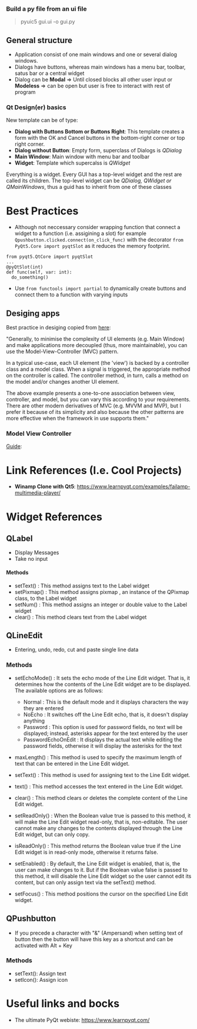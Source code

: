 ### Build a py file from an ui file

> pyuic5 gui.ui -o gui.py

## General structure

* Application consist of one main windows and one or several dialog windows.
* Dialogs have buttons, whereas main windows has a menu bar, toolbar, satus bar or a central widget
* Dialog can be __Modal__ &Rightarrow; Until closed blocks all other user input or __Modeless__ &Rightarrow; can be open but user is free to interact with rest of program

### Qt Design(er) basics

New template can be of type:

* __Dialog with Buttons Bottom or Buttons Right__: This template creates a form with the OK and
Cancel buttons in the bottom-right corner or top right corner.
*  __Dialog without Button__: Empty form, superclass of Dialogs is _QDialog_
* __Main Window__: Main window with menu bar and toolbar 
* __Widget__: Template which supercalss is _QWidget_

Everything is a widget. Every GUI has a top-level widget and the rest are called its children. The top-level widget can be 
_QDialog, QWidget or QMainWindows_, thus a guid has to inherit 
from one of these classes

# Best Practices

* Although not neccessary consider wrapping function that connect a widget to a function (i.e. assigining a slot) for 
example ```Qpushbutton.clicked.connect(on_click_func)```  with the decorator ```from PyQt5.Core import pyqtSlot``` as it
  reduces the memory footprint.
```
from pyqt5.QtCore import pyqtSlot
...
@pyQtSlot(int)
def func(self, var: int):
  do_something()
```
* Use ```from functools import partial``` to dynamically create buttons and connect them to a function with varying inputs

## Desiging apps
Best practice in desiging copied from [here](https://stackoverflow.com/questions/58247357/qt5-pyqt5-best-practices):

"Generally, to minimise the complexity of UI elements (e.g. Main Window) and make applications more decoupled (thus, more maintainable), you can use the Model-View-Controller (MVC) pattern.

In a typical use-case, each UI element (the 'view') is backed by a controller class and a model class. When a signal is triggered, the appropriate method on the controller is called. The controller method, in turn, calls a method on the model and/or changes another UI element.

The above example presents a one-to-one association between view, controller, and model, but you can vary this according to your requirements.
There are other modern derivatives of MVC (e.g. MVVM and MVP), but I prefer it because of its simplicity and also because the other patterns are more effective when the framework in use supports them."

### Model View Controller
[Guide](https://www.learnpyqt.com/tutorials/modelview-architecture/):


# Link References (I.e. Cool Projects)

* __Winamp Clone with Qt5__: https://www.learnpyqt.com/examples/failamp-multimedia-player/


# Widget References

## QLabel

* Display Messages
* Take no input 

#### Methods

* setText() : This method assigns text to the Label widget 
* setPixmap() : This method assigns pixmap , an instance of the QPixmap class, to
the Label widget
* setNum() : This method assigns an integer or double value to the Label widget
* clear() : This method clears text from the Label widget

## QLineEdit

* Entering, undo, redo, cut and paste single line data

### Methods

* setEchoMode() : It sets the echo mode of the Line Edit widget. That is, it
determines how the contents of the Line Edit widget are to be displayed. The available options are as follows:
    
    * Normal : This is the default mode and it displays characters the way they are
entered
    * NoEcho : It switches off the Line Edit echo, that is, it doesn't display
anything
    * Password : This option is used for password fields, no text will be displayed;
instead, asterisks appear for the text entered by the user
    * PasswordEchoOnEdit : It displays the actual text while editing the
password fields, otherwise it will display the asterisks for the text
      
* maxLength() : This method is used to specify the maximum length of text that
can be entered in the Line Edit widget.
* setText() : This method is used for assigning text to the Line Edit widget.
* text() : This method accesses the text entered in the Line Edit widget.
* clear() : This method clears or deletes the complete content of the Line Edit
widget.
* setReadOnly() : When the Boolean value true is passed to this method, it will
make the Line Edit widget read-only, that is, non-editable. The user cannot make
any changes to the contents displayed through the Line Edit widget, but can only
copy.
* isReadOnly() : This method returns the Boolean value true if the Line Edit
widget is in read-only mode, otherwise it returns false.
* setEnabled() : By default, the Line Edit widget is enabled, that is, the user can
make changes to it. But if the Boolean value false is passed to this method, it will
disable the Line Edit widget so the user cannot edit its content, but can only
assign text via the setText() method.
* setFocus() : This method positions the cursor on the specified Line Edit widget.

## QPushbutton

* If you precede a character with "&" (Ampersand) when setting text of button then the button will have this key as a shortcut
and can be activated with Alt + Key
  
### Methods

* setText(): Assign text 
* setIcon(): Assign icon


# Useful links and bocks

* The ultimate PyQt webiste: https://www.learnpyqt.com/